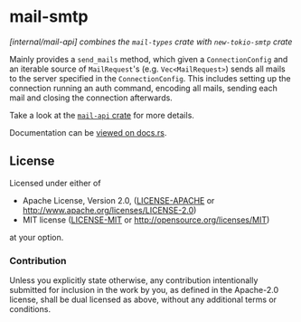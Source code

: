 # mail-smtp &emsp;

_[internal/mail-api] combines the `mail-types` crate with `new-tokio-smtp` crate_

Mainly provides a `send_mails` method, which given a `ConnectionConfig` and
an iterable source of `MailRequest`'s (e.g. `Vec<MailRequest>`) sends all mails
to the server specified in the `ConnectionConfig`.  This includes setting up
the connection running an auth command, encoding all mails, sending each mail
and closing the connection afterwards.

Take a look at the [`mail-api` crate](https://github.com/1aim/mail-api) for more details.

Documentation can be [viewed on docs.rs](https://docs.rs/mail-smtp).

## License

Licensed under either of

* Apache License, Version 2.0, ([LICENSE-APACHE](LICENSE-APACHE) or http://www.apache.org/licenses/LICENSE-2.0)
* MIT license ([LICENSE-MIT](LICENSE-MIT) or http://opensource.org/licenses/MIT)

at your option.

### Contribution

Unless you explicitly state otherwise, any contribution intentionally submitted
for inclusion in the work by you, as defined in the Apache-2.0 license, shall be dual licensed as above, without any
additional terms or conditions.
